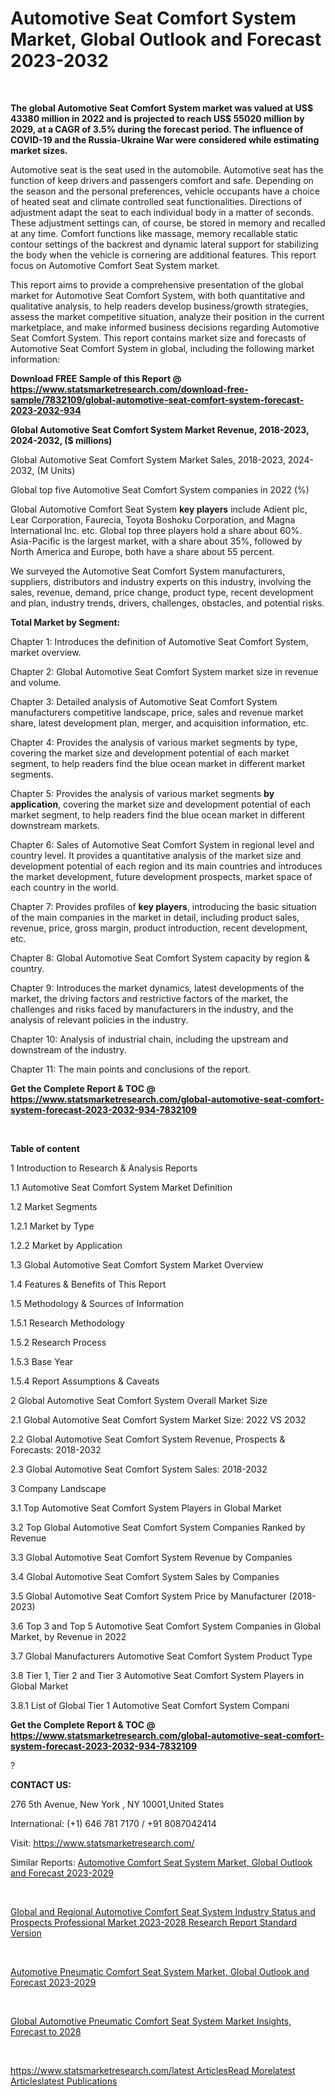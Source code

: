<h1>Automotive Seat Comfort System Market, Global Outlook and Forecast 2023-2032</h1><br/><p><strong>The global Automotive Seat Comfort System market was valued at US$ 43380 million in 2022 and is projected to reach US$ 55020 million by 2029, at a <strong>CAGR</strong> of 3.5% during the forecast period. The influence of COVID-19 and the Russia-Ukraine War were considered while estimating market sizes.</strong></p>
 
 
 
 <p>Automotive seat is the seat used in the automobile. Automotive seat has the function of keep drivers and passengers comfort and safe. Depending on the season and the personal preferences, vehicle occupants have a choice of heated seat and climate controlled seat functionalities. Directions of adjustment adapt the seat to each individual body in a matter of seconds. These adjustment settings can, of course, be stored in memory and recalled at any time. Comfort functions like massage, memory recallable static contour settings of the backrest and dynamic lateral support for stabilizing the body when the vehicle is cornering are additional features. This report focus on Automotive Comfort Seat System market.</p>
 
 
 
 <p>This report aims to provide a comprehensive presentation of the global market for Automotive Seat Comfort System, with both quantitative and qualitative analysis, to help readers develop business/growth strategies, assess the market competitive situation, analyze their position in the current marketplace, and make informed business decisions regarding Automotive Seat Comfort System. This report contains market size and forecasts of Automotive Seat Comfort System in global, including the following market information:</p>
 
 
 
 <p><strong>Download FREE Sample of this Report @ <a href="https://www.statsmarketresearch.com/download-free-sample/7832109/global-automotive-seat-comfort-system-forecast-2023-2032-934">https://www.statsmarketresearch.com/download-free-sample/7832109/global-automotive-seat-comfort-system-forecast-2023-2032-934</a></strong></p>
 
 
 
 <p><strong>Global Automotive Seat Comfort System Market Revenue, 2018-2023, 2024-2032, ($ millions)</strong></p>
 
 
 
 <p>Global Automotive Seat Comfort System Market Sales, 2018-2023, 2024-2032, (M Units)</p>
 
 
 
 <p>Global top five Automotive Seat Comfort System companies in 2022 (%)</p>
 
 
 
 <p>Global Automotive Comfort Seat System <strong>key players</strong> include Adient plc, Lear Corporation, Faurecia, Toyota Boshoku Corporation, and Magna International Inc. etc. Global top three players hold a share about 60%. Asia-Pacific is the largest market, with a share about 35%, followed by North America and Europe, both have a share about 55 percent.</p>
 
 
 
 <p>We surveyed the Automotive Seat Comfort System manufacturers, suppliers, distributors and industry experts on this industry, involving the sales, revenue, demand, price change, product type, recent development and plan, industry trends, drivers, challenges, obstacles, and potential risks.</p>
 
 
 
 <p><strong>Total Market by Segment:</strong></p>
 
 
 
 <p>Chapter 1: Introduces the definition of Automotive Seat Comfort System, market overview.</p>
 
 
 
 <p>Chapter 2: Global Automotive Seat Comfort System market size in revenue and volume.</p>
 
 
 
 <p>Chapter 3: Detailed analysis of Automotive Seat Comfort System manufacturers competitive landscape, price, sales and revenue market share, latest development plan, merger, and acquisition information, etc.</p>
 
 
 
 <p>Chapter 4: Provides the analysis of various market segments by type, covering the market size and development potential of each market segment, to help readers find the blue ocean market in different market segments.</p>
 
 
 
 <p>Chapter 5: Provides the analysis of various market segments <strong>by application</strong>, covering the market size and development potential of each market segment, to help readers find the blue ocean market in different downstream markets.</p>
 
 
 
 <p>Chapter 6: Sales of Automotive Seat Comfort System in regional level and country level. It provides a quantitative analysis of the market size and development potential of each region and its main countries and introduces the market development, future development prospects, market space of each country in the world.</p>
 
 
 
 <p>Chapter 7: Provides profiles of <strong>key players</strong>, introducing the basic situation of the main companies in the market in detail, including product sales, revenue, price, gross margin, product introduction, recent development, etc.</p>
 
 
 
 <p>Chapter 8: Global Automotive Seat Comfort System capacity by region & country.</p>
 
 
 
 <p>Chapter 9: Introduces the market dynamics, latest developments of the market, the driving factors and restrictive factors of the market, the challenges and risks faced by manufacturers in the industry, and the analysis of relevant policies in the industry.</p>
 
 
 
 <p>Chapter 10: Analysis of industrial chain, including the upstream and downstream of the industry.</p>
 
 
 
 <p>Chapter 11: The main points and conclusions of the report.</p>
 
 
 
 <div><b>Get the Complete Report & TOC @ <a href="https://www.statsmarketresearch.com/global-automotive-seat-comfort-system-forecast-2023-2032-934-7832109">https://www.statsmarketresearch.com/global-automotive-seat-comfort-system-forecast-2023-2032-934-7832109</a></b></div>
 
 
 
 <p><br />
 
 <b>Table of content</b></p>
 
 
 
 <p>1 Introduction to Research & Analysis Reports<br />
 
 1.1 Automotive Seat Comfort System Market Definition<br />
 
 1.2 Market Segments<br />
 
 1.2.1 Market by Type<br />
 
 1.2.2 Market by Application<br />
 
 1.3 Global Automotive Seat Comfort System Market Overview<br />
 
 1.4 Features & Benefits of This Report<br />
 
 1.5 Methodology & Sources of Information<br />
 
 1.5.1 Research Methodology<br />
 
 1.5.2 Research Process<br />
 
 1.5.3 Base Year<br />
 
 1.5.4 Report Assumptions & Caveats<br />
 
 2 Global Automotive Seat Comfort System Overall Market Size<br />
 
 2.1 Global Automotive Seat Comfort System Market Size: 2022 VS 2032<br />
 
 2.2 Global Automotive Seat Comfort System Revenue, Prospects & Forecasts: 2018-2032<br />
 
 2.3 Global Automotive Seat Comfort System Sales: 2018-2032<br />
 
 3 Company Landscape<br />
 
 3.1 Top Automotive Seat Comfort System Players in Global Market<br />
 
 3.2 Top Global Automotive Seat Comfort System Companies Ranked by Revenue<br />
 
 3.3 Global Automotive Seat Comfort System Revenue by Companies<br />
 
 3.4 Global Automotive Seat Comfort System Sales by Companies<br />
 
 3.5 Global Automotive Seat Comfort System Price by Manufacturer (2018-2023)<br />
 
 3.6 Top 3 and Top 5 Automotive Seat Comfort System Companies in Global Market, by Revenue in 2022<br />
 
 3.7 Global Manufacturers Automotive Seat Comfort System Product Type<br />
 
 3.8 Tier 1, Tier 2 and Tier 3 Automotive Seat Comfort System Players in Global Market<br />
 
 3.8.1 List of Global Tier 1 Automotive Seat Comfort System Compani</p>
 
 
 
 <div><b>Get the Complete Report & TOC @ <a href="https://www.statsmarketresearch.com/global-automotive-seat-comfort-system-forecast-2023-2032-934-7832109">https://www.statsmarketresearch.com/global-automotive-seat-comfort-system-forecast-2023-2032-934-7832109</a></b></div>
 
 
 
 <p>? </p>
 
 
 
 <p><b>CONTACT US:</b><br />
 
 276 5th Avenue, New York , NY 10001,United States<br />
 
 International: (+1) 646 781 7170 / +91 8087042414<br />
 
 Visit: <a href="https://www.statsmarketresearch.com/">https://www.statsmarketresearch.com/</a><br />
 
 Similar Reports: <a href="https://www.statsmarketresearch.com/global-automotive-seat-comfort-system-forecast-2023-2032-934-7832109">Automotive Comfort Seat System Market, Global Outlook and Forecast 2023-2029</a><br />
 
 <br />
 
 <a href="https://www.statsmarketresearch.com/global-automotive-seat-comfort-system-forecast-2023-2032-934-7832109">Global and Regional Automotive Comfort Seat System Industry Status and Prospects Professional Market 2023-2028 Research Report Standard Version</a><br />
 
 <br />
 
 <a href="https://www.statsmarketresearch.com/global-automotive-seat-comfort-system-forecast-2023-2032-934-7832109">Automotive Pneumatic Comfort Seat System Market, Global Outlook and Forecast 2023-2029</a><br />
 
 <br />
 
 <a href="https://www.statsmarketresearch.com/global-automotive-seat-comfort-system-forecast-2023-2032-934-7832109">Global Automotive Pneumatic Comfort Seat System Market Insights, Forecast to 2028</a><br />
 
 <br />
 
 <a href="https://gyeongbokgung.com">https://www.statsmarketresearch.com/</a><a href="https://hallyeomaritime.com">latest Articles</a><a href="https://jingwansa.com">Read More</a><a href="https://nguoiviet.jp/">latest Articles</a><a href="https://www.intelmarketresearch.com/">latest Publications</a></p>